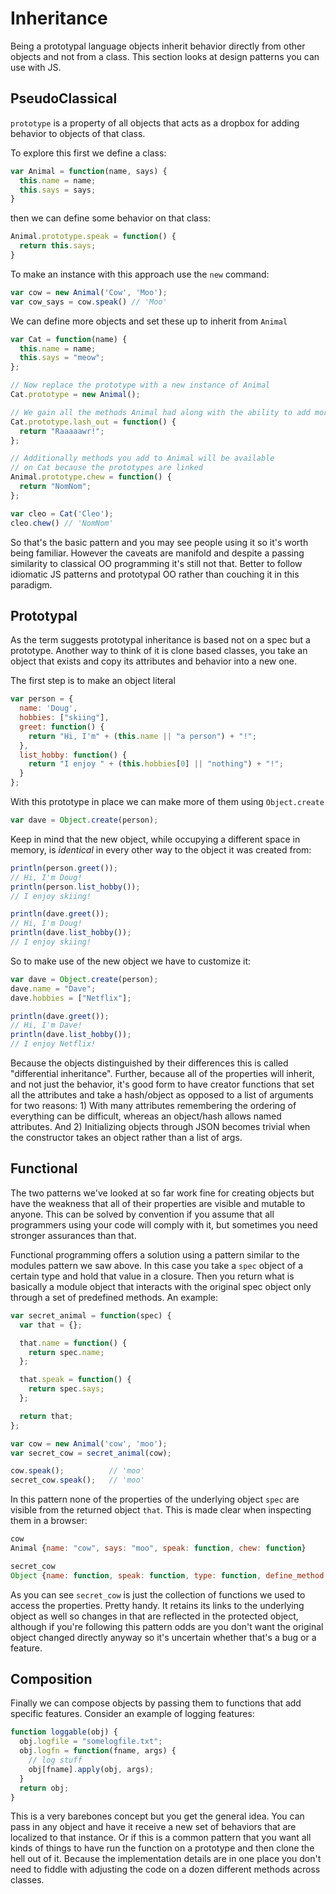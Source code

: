 # Inheritance

Being a prototypal language objects inherit behavior directly from other objects and not from a class. This section looks at design patterns you can use with JS.

## PseudoClassical
`prototype` is a property of all objects that acts as a dropbox for adding behavior to objects of that class.

To explore this first we define a class:

```javascript
var Animal = function(name, says) {
  this.name = name;
  this.says = says;
}
```

then we can define some behavior on that class:

```javascript
Animal.prototype.speak = function() {
  return this.says;
}
```

To make an instance with this approach use the `new` command:

```javascript
var cow = new Animal('Cow', 'Moo');
var cow_says = cow.speak() // 'Moo'
```

We can define more objects and set these up to inherit from `Animal`

```javascript
var Cat = function(name) {
  this.name = name;
  this.says = "meow";
};

// Now replace the prototype with a new instance of Animal
Cat.prototype = new Animal();

// We gain all the methods Animal had along with the ability to add more
Cat.prototype.lash_out = function() {
  return "Raaaaawr!";
};

// Additionally methods you add to Animal will be available
// on Cat because the prototypes are linked
Animal.prototype.chew = function() {
  return "NomNom";
};

var cleo = Cat('Cleo');
cleo.chew() // 'NomNom'
```

So that's the basic pattern and you may see people using it so it's worth being familiar. However the caveats are manifold and despite a passing similarity to classical OO programming it's still not that. Better to follow idiomatic JS patterns and prototypal OO rather than couching it in this paradigm.

## Prototypal

As the term suggests prototypal inheritance is based not on a spec but a prototype. Another way to think of it is clone based classes, you take an object that exists and copy its attributes and behavior into a new one.

The first step is to make an object literal

```javascript
var person = {
  name: 'Doug',
  hobbies: ["skiing"],
  greet: function() {
    return "Hi, I'm" + (this.name || "a person") + "!";
  },
  list_hobby: function() {
    return "I enjoy " + (this.hobbies[0] || "nothing") + "!";
  }
};
```

With this prototype in place we can make more of them using `Object.create`

```javascript
var dave = Object.create(person);
```

Keep in mind that the new object, while occupying a different space in memory, is *identical* in every other way to the object it was created from:

```javascript
println(person.greet());
// Hi, I'm Doug!
println(person.list_hobby());
// I enjoy skiing!

println(dave.greet());
// Hi, I'm Doug!
println(dave.list_hobby());
// I enjoy skiing!
```

So to make use of the new object we have to customize it:

```javascript
var dave = Object.create(person);
dave.name = "Dave";
dave.hobbies = ["Netflix"];

println(dave.greet());
// Hi, I'm Dave!
println(dave.list_hobby());
// I enjoy Netflix!
```

Because the objects distinguished by their differences this is called "differential inheritance". Further, because all of the properties will inherit, and not just the behavior, it's good form to have creator functions that set all the attributes and take a hash/object as opposed to a list of arguments for two reasons: 1) With many attributes remembering the ordering of everything can be difficult, whereas an object/hash allows named attributes. And 2) Initializing objects through JSON becomes trivial when the constructor takes an object rather than a list of args.

## Functional

The two patterns we've looked at so far work fine for creating objects but have the weakness that all of their properties are visible and mutable to anyone. This can be solved by convention if you assume that all programmers using your code will comply with it, but sometimes you need stronger assurances than that.

Functional programming offers a solution using a pattern similar to the modules pattern we saw above. In this case you take a `spec` object of a certain type and hold that value in a closure. Then you return what is basically a module object that interacts with the original spec object only through a set of predefined methods. An example:

```javascript
var secret_animal = function(spec) {
  var that = {};

  that.name = function() {
    return spec.name;
  };

  that.speak = function() {
    return spec.says;
  };

  return that;
};

var cow = new Animal('cow', 'moo');
var secret_cow = secret_animal(cow);

cow.speak();          // 'moo'
secret_cow.speak();   // 'moo'
```

In this pattern none of the properties of the underlying object `spec` are visible from the returned object `that`. This is made clear when inspecting them in a browser:

```javascript
cow
Animal {name: "cow", says: "moo", speak: function, chew: function}

secret_cow
Object {name: function, speak: function, type: function, define_method: function}
```

As you can see `secret_cow` is just the collection of functions we used to access the properties. Pretty handy. It retains its links to the underlying object as well so changes in that are reflected in the protected object, although if you're following this pattern odds are you don't want the original object changed directly anyway so it's uncertain whether that's a bug or a feature.

## Composition

Finally we can compose objects by passing them to functions that add specific features. Consider an example of logging features:

```javascript
function loggable(obj) {
  obj.logfile = "somelogfile.txt";
  obj.logfn = function(fname, args) {
    // log stuff
    obj[fname].apply(obj, args);
  }
  return obj;
}
```

This is a very barebones concept but you get the general idea. You can pass in any object and have it receive a new set of behaviors that are localized to that instance. Or if this is a common pattern that you want all kinds of things to have run the function on a prototype and then clone the hell out of it. Because the implementation details are in one place you don't need to fiddle with adjusting the code on a dozen different methods across classes.

